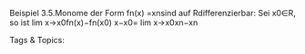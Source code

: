 Beispiel 3.5.Monome der Form fn(x) =xnsind auf Rdifferenzierbar: Sei x0∈R, so ist
lim
x→x0fn(x)−fn(x0)
x−x0= lim
x→x0xn−xn

   Tags & Topics:
   
